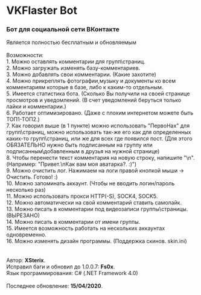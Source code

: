 <h1>VKFlaster Bot</h1>
<h3>Бот для социальной сети ВКонтакте</h3>
Является полностью бесплатным и обновляемым
<br />
<br />
Возможности:<br />
1. Можно оставлять комментарии для групп\страниц.<br />
2. Можно загружать изменять базу-комментариев.<br />
3. Можно добавлять свои комментарии. (Какие захотите)<br />
4. Можно прикреплять фотографии,музыку и документы ко всем комментариям которые в базе, либо к каким-то отдельным.<br />
5. Имеется статистика бота. (Сколько Вы получили на своей странице просмотров и уведомлений. (В счет уведомлений беруться только лайки и комментарии.)<br />
6. Работает оптимизировано. (Даже с плохим интернетом можете быть ТОП1-ТОП2.)<br />
7. Как говорил выше (в 1 пункте) можно использовать "ПервоНах" для групп\страниц, можно использовать так-же его как для определенных каких-то групп\страниц, или же для всех где появился пост. (Для этого ОБЯЗАТЕЛЬНО нужно быть подписанным на группу или подписанным\добавленным в друзья на нужной странице)<br />
8. Чтобы перенести текст комментария на новую строку, напишите "\n". (Например: "Привет.\nКак вам моя аватарка?. :)")<br />
9. Можно очистить лог. Нажимаем на логи правой кнопкой мыши -> Очистить. Готово! :)<br />
10. Можно запоминать аккаунт. (Чтобы не вводить логин/пароль несколько раз)<br />
11. Можно использовать прокси HTTP(-S), SOCK4, SOCK5.<br />
12. Можно автоматически на свой комментарий ставить самолайк.<br />
13. Можно писать в комментарии под видеозаписи группы\страницы. (ВЫРЕЗАНО)<br />
14. Можно писать в комментарии от имени группы.<br />
15. Имеется возможность работать на нескольких аккаунтах одновременно.<br />
16. Можно изменять дизайн программы. (Поддержка скинов. skin.ini)<br /><br /><br />
Автор: <b>XSterix</b>.<br />Исправил баги и обновил до 1.0.0.7: <b>Fs0x</b>.<br />
Язык программирования: C# (.NET Framework 4.0)<br /><br />
Последнее обновление: <b>15/04/2020</b>.<br />
